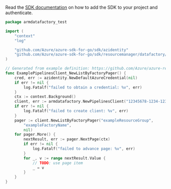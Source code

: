 Read the [SDK documentation](https://github.com/Azure/azure-sdk-for-go/blob/sdk%2Fresourcemanager%2Fdatafactory%2Farmdatafactory%2Fv1.0.0/sdk/resourcemanager/datafactory/armdatafactory/README.md) on how to add the SDK to your project and authenticate.

```go
package armdatafactory_test

import (
	"context"
	"log"

	"github.com/Azure/azure-sdk-for-go/sdk/azidentity"
	"github.com/Azure/azure-sdk-for-go/sdk/resourcemanager/datafactory/armdatafactory"
)

// Generated from example definition: https://github.com/Azure/azure-rest-api-specs/tree/main/specification/datafactory/resource-manager/Microsoft.DataFactory/stable/2018-06-01/examples/Pipelines_ListByFactory.json
func ExamplePipelinesClient_NewListByFactoryPager() {
	cred, err := azidentity.NewDefaultAzureCredential(nil)
	if err != nil {
		log.Fatalf("failed to obtain a credential: %v", err)
	}
	ctx := context.Background()
	client, err := armdatafactory.NewPipelinesClient("12345678-1234-1234-1234-12345678abc", cred, nil)
	if err != nil {
		log.Fatalf("failed to create client: %v", err)
	}
	pager := client.NewListByFactoryPager("exampleResourceGroup",
		"exampleFactoryName",
		nil)
	for pager.More() {
		nextResult, err := pager.NextPage(ctx)
		if err != nil {
			log.Fatalf("failed to advance page: %v", err)
		}
		for _, v := range nextResult.Value {
			// TODO: use page item
			_ = v
		}
	}
}
```
